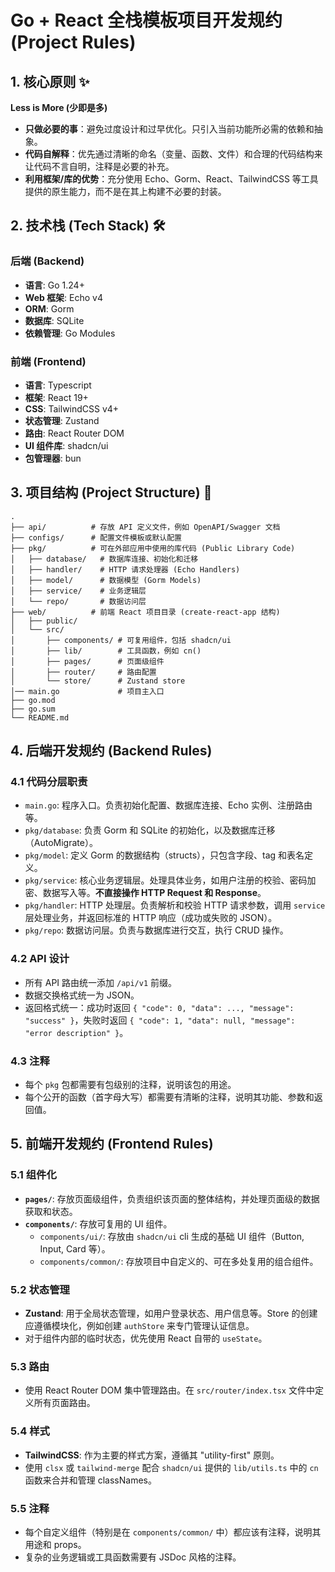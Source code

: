# Go + React 全栈模板项目开发规约 (Project Rules)

## 1. 核心原则 ✨

**Less is More (少即是多)**

-   **只做必要的事**：避免过度设计和过早优化。只引入当前功能所必需的依赖和抽象。
-   **代码自解释**：优先通过清晰的命名（变量、函数、文件）和合理的代码结构来让代码不言自明，注释是必要的补充。
-   **利用框架/库的优势**：充分使用 Echo、Gorm、React、TailwindCSS 等工具提供的原生能力，而不是在其上构建不必要的封装。

## 2. 技术栈 (Tech Stack) 🛠️

### 后端 (Backend)

-   **语言**: Go 1.24+
-   **Web 框架**: Echo v4
-   **ORM**: Gorm
-   **数据库**: SQLite
-   **依赖管理**: Go Modules

### 前端 (Frontend)

-   **语言**: Typescript
-   **框架**: React 19+
-   **CSS**: TailwindCSS v4+
-   **状态管理**: Zustand
-   **路由**: React Router DOM
-   **UI 组件库**: shadcn/ui
-   **包管理器**: bun

## 3. 项目结构 (Project Structure) 📂


```plaintext
.
├── api/          # 存放 API 定义文件，例如 OpenAPI/Swagger 文档
├── configs/      # 配置文件模板或默认配置
├── pkg/          # 可在外部应用中使用的库代码 (Public Library Code)
│   ├── database/   # 数据库连接、初始化和迁移
│   ├── handler/    # HTTP 请求处理器 (Echo Handlers)
│   ├── model/      # 数据模型 (Gorm Models)
│   ├── service/    # 业务逻辑层
│   └── repo/       # 数据访问层
├── web/          # 前端 React 项目目录 (create-react-app 结构)
│   ├── public/
│   └── src/
│       ├── components/ # 可复用组件，包括 shadcn/ui
│       ├── lib/        # 工具函数，例如 cn()
│       ├── pages/      # 页面级组件
│       ├── router/     # 路由配置
│       └── store/      # Zustand store
│── main.go             # 项目主入口
├── go.mod
├── go.sum
└── README.md
```

## 4. 后端开发规约 (Backend Rules)

### 4.1 代码分层职责

-   `main.go`: 程序入口。负责初始化配置、数据库连接、Echo 实例、注册路由等。
-   `pkg/database`: 负责 Gorm 和 SQLite 的初始化，以及数据库迁移（AutoMigrate）。
-   `pkg/model`: 定义 Gorm 的数据结构（structs），只包含字段、tag 和表名定义。
-   `pkg/service`: 核心业务逻辑层。处理具体业务，如用户注册的校验、密码加密、数据写入等。**不直接操作 HTTP Request 和 Response**。
-   `pkg/handler`: HTTP 处理层。负责解析和校验 HTTP 请求参数，调用 `service` 层处理业务，并返回标准的 HTTP 响应（成功或失败的 JSON）。
-   `pkg/repo`: 数据访问层。负责与数据库进行交互，执行 CRUD 操作。

### 4.2 API 设计

-   所有 API 路由统一添加 `/api/v1` 前缀。
-   数据交换格式统一为 JSON。
-   返回格式统一：成功时返回 `{ "code": 0, "data": ..., "message": "success" }`，失败时返回 `{ "code": 1, "data": null, "message": "error description" }`。

### 4.3 注释

-   每个 `pkg` 包都需要有包级别的注释，说明该包的用途。
-   每个公开的函数（首字母大写）都需要有清晰的注释，说明其功能、参数和返回值。

## 5. 前端开发规约 (Frontend Rules)

### 5.1 组件化

-   **`pages/`**: 存放页面级组件，负责组织该页面的整体结构，并处理页面级的数据获取和状态。
-   **`components/`**: 存放可复用的 UI 组件。
    -   `components/ui/`: 存放由 `shadcn/ui` cli 生成的基础 UI 组件（Button, Input, Card 等）。
    -   `components/common/`: 存放项目中自定义的、可在多处复用的组合组件。

### 5.2 状态管理

-   **Zustand**: 用于全局状态管理，如用户登录状态、用户信息等。Store 的创建应遵循模块化，例如创建 `authStore` 来专门管理认证信息。
-   对于组件内部的临时状态，优先使用 React 自带的 `useState`。

### 5.3 路由

-   使用 React Router DOM 集中管理路由。在 `src/router/index.tsx` 文件中定义所有页面路由。

### 5.4 样式

-   **TailwindCSS**: 作为主要的样式方案，遵循其 "utility-first" 原则。
-   使用 `clsx` 或 `tailwind-merge` 配合 `shadcn/ui` 提供的 `lib/utils.ts` 中的 `cn` 函数来合并和管理 classNames。

### 5.5 注释

-   每个自定义组件（特别是在 `components/common/` 中）都应该有注释，说明其用途和 props。
-   复杂的业务逻辑或工具函数需要有 JSDoc 风格的注释。